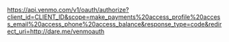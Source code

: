 https://api.venmo.com/v1/oauth/authorize?client_id=CLIENT_ID&scope=make_payments%20access_profile%20access_email%20access_phone%20access_balance&response_type=code&redirect_uri=http://dare.me/venmoauth
